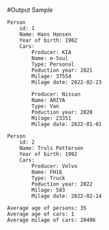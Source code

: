 #Output Sample

    Person
        id: 1
        Name: Hans Hansen
        Year of birth: 1982
        Cars:
            Producer: KIA
            Name: e-Soul
            Type: Personal
            Poduction year: 2021
            Milage: 37554
            Milage date: 2022-02-23

            Producer: Nissan
            Name: ARIYA
            Type: Van
            Poduction year: 2020
            Milage: 23351
            Milage date: 2022-01-01
    
    Person
        id: 2
        Name: Truls Pettersen
        Year of birth: 1992
        Cars:
            Producer: Volvo
            Name: FH16
            Type: Truck
            Poduction year: 2022
            Milage: 583
            Milage date: 2022-02-24
    
    Average age of persons: 35
    Average age of cars: 1
    Average milage of cars: 20496
